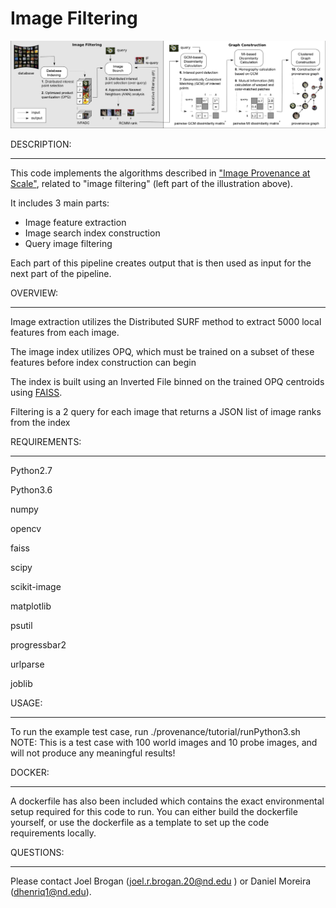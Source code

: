 # Image Filtering #

![The full image provenance pipeline](figure1.png?raw=true "Figure1")

DESCRIPTION:
************
This code implements the algorithms described in ["Image Provenance at Scale"](https://arxiv.org/abs/1801.06510), related to "image filtering" (left part of the illustration above).

It includes 3 main parts:
* Image feature extraction
* Image search index construction
* Query image filtering

Each part of this pipeline creates output that is then used as input for the next part of the pipeline. 

OVERVIEW:
*********
Image extraction utilizes the Distributed SURF method to extract 5000 local features from each image.  

The image index utilizes OPQ, which must be trained on a subset of these features before index construction can begin

The index is built using an Inverted File binned on the trained OPQ centroids using [FAISS](https://github.com/facebookresearch/faiss).

Filtering is a 2 query for each image that returns a JSON list of image ranks from the index

REQUIREMENTS:
*************
Python2.7

Python3.6

numpy

opencv

faiss

scipy

scikit-image

matplotlib

psutil

progressbar2

urlparse

joblib


USAGE:
******
To run the example test case, run ./provenance/tutorial/runPython3.sh NOTE: This is a test case with 100 world images and 10 probe images, and will not produce any meaningful results!

DOCKER:
******
A dockerfile has also been included which contains the exact environmental setup required for this code to run. You can either build the dockerfile yourself, or use the dockerfile as a template to set up the code requirements locally.

QUESTIONS:
**********
Please contact Joel Brogan (joel.r.brogan.20@nd.edu ) or Daniel Moreira (dhenriq1@nd.edu).
